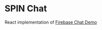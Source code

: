 # SPIN Chat

React implementation of [Firebase Chat Demo](https://sandbox-tutorial.firebaseapp.com/#-KGTYkg7X6cZtr-ZecuC)
